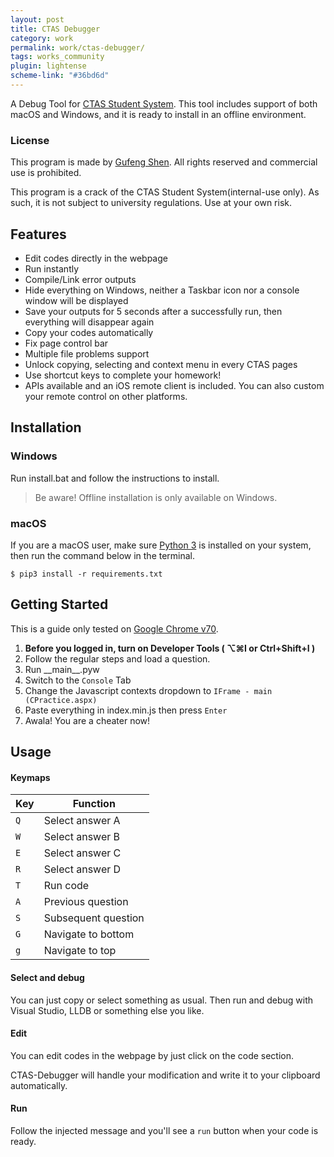 ```yaml
---
layout: post
title: CTAS Debugger
category: work
permalink: work/ctas-debugger/
tags: works_community
plugin: lightense
scheme-link: "#36bd6d"
---
```


A Debug Tool for [CTAS Student System](http://172.20.2.205.cqu.pt/ctas/). This tool includes support of both macOS and Windows, and it is ready to install in an offline environment.

### License

This program is made by [Gufeng Shen](https://gufeng.sh/about/). All rights reserved and commercial use is prohibited. 

This program is a crack of the CTAS Student System(internal-use only). As such, it is not subject to university regulations. Use at your own risk.

## Features

- Edit codes directly in the webpage
- Run instantly
- Compile/Link error outputs
- Hide everything on Windows, neither a Taskbar icon nor a console window will be displayed
- Save your outputs for 5 seconds after a successfully run, then everything will disappear again
- Copy your codes automatically
- Fix page control bar
- Multiple file problems support
- Unlock copying, selecting and context menu in every CTAS pages
- Use shortcut keys to complete your homework!
- APIs available and an iOS remote client is included. You can also custom your remote control on other platforms.

## Installation

### Windows
Run install.bat and follow the instructions to install.

> Be aware! Offline installation is only available on Windows.



### macOS
If you are a macOS user, make sure [Python 3](https://www.python.org/download/releases/3.0/) is installed on your system, then run the command below in the terminal.
```
$ pip3 install -r requirements.txt
```


## Getting Started

This is a guide only tested on [Google Chrome v70](https://dl.google.com).

1. **Before you logged in, turn on Developer Tools ( ⌥⌘I or Ctrl+Shift+I )**
2. Follow the regular steps and load a question.
3. Run \_\_main\_\_.pyw 
4. Switch to the ```Console``` Tab 
5. Change the Javascript contexts dropdown to ```IFrame - main (CPractice.aspx)```
6. Paste everything in index.min.js then press ```Enter```
7. Awala! You are a cheater now!



## Usage

#### Keymaps

Key 		  	| Function
------------ 	| ---------------------
`Q`   			| Select answer A
`W`   			| Select answer B
`E`   			| Select answer C
`R`   			| Select answer D
`T`   			| Run code
`A`   			| Previous question
`S`   			| Subsequent question
`G`   			| Navigate to bottom
`g`   			| Navigate to top


#### Select and debug

You can just copy or select something as usual. Then run and debug with Visual Studio, LLDB or something else you like.



#### Edit
You can edit codes in the webpage by just click on the code section.

CTAS-Debugger will handle your modification and write it to your clipboard automatically.



#### Run

Follow the injected message and you'll see a ```run``` button when your code is ready.